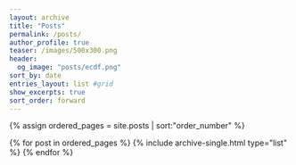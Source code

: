 ```yaml
---
layout: archive
title: "Posts"
permalink: /posts/
author_profile: true
teaser: /images/500x300.png
header:
  og_image: "posts/ecdf.png"
sort_by: date
entries_layout: list #grid
show_excerpts: true
sort_order: forward
---
```


<nbsp>

<!-- {% include base_path %} -->

{% assign ordered_pages = site.posts | sort:"order_number" %}

{% for post in ordered_pages %}
  {% include archive-single.html type="list" %}
{% endfor %}